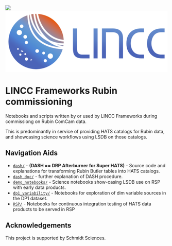 <img src="https://cdn2.webdamdb.com/1280_2yYofV7cPVE1.png?1607019137" height="200"> [![LINCC Frameworks](https://github.com/astronomy-commons/lsdb/blob/main/docs/lincc-logo.png)](https://lsstdiscoveryalliance.org/programs/lincc-frameworks/)

# LINCC Frameworks Rubin commissioning 

Notebooks and scripts written by or used by LINCC Frameworks during 
commissiong on Rubin ComCam data.

This is predominantly in service of providing HATS catalogs for Rubin data,
and showcasing science workflows using LSDB on those catalogs.

## Navigation Aids

* [`dash/`](./dash/) - **(DASH == DRP Afterburner for Super HATS)** - Source code and explanations for transforming Rubin Butler tables into HATS catalogs.
* [`dash_doc/`](./dash_doc/) - further explanation of DASH procedure.
* [`demo_notebooks/`](./demo_notebooks/) - Science notebooks show-casing LSDB use on RSP with early data products.
* [`dp1_variability/`](./dp1_variability/) - Notebooks for exploration of dim variable sources in the DP1 dataset.
* [`RSP/`](./RSP/) - Notebooks for continuous integration testing of HATS data products to be served in RSP

## Acknowledgements

This project is supported by Schmidt Sciences.
